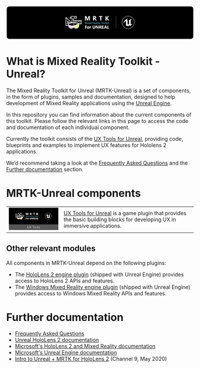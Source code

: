 ![Mixed Reality Toolkit](Documentation/Images/MRTK_Unreal_Badge_Rounded.png)
# What is Mixed Reality Toolkit - Unreal?

The Mixed Reality Toolkit for Unreal (MRTK-Unreal) is a set of components, in the form of plugins, samples and documentation, designed to help development of Mixed Reality applications using the [Unreal Engine](https://www.unrealengine.com/).

In this repository you can find information about the current components of this toolkit. Please follow the relevant links in this page to access the code and documentation of each individual component.

Currently the toolkit consists of the [UX Tools for Unreal](https://github.com/microsoft/MixedReality-UXTools-Unreal), providing code, blueprints and examples to implement UX features for Hololens 2 applications.

We’d recommend taking a look at the [Frequently Asked Questions](FAQ.md) and the [Further documentation](#further-documentation) section.

# MRTK-Unreal components

| | |
|:---:|:---|
| [![](Documentation/Images/MRTK_Unreal_UXT_Icon.png)](https://github.com/microsoft/MixedReality-UXTools-Unreal) | [UX Tools for Unreal](https://github.com/microsoft/MixedReality-UXTools-Unreal) is a game plugin that provides the basic building blocks for developing UX in immersive applications. |

## Other relevant modules

All components in MRTK-Unreal depend on the following plugins:
- The [HoloLens 2 engine plugin](https://docs.unrealengine.com/en-US/Platforms/AR/HoloLens2/index.html) (shipped with Unreal Engine) provides access to HoloLens 2 APIs and features.
- The [Windows Mixed Reality engine plugin](https://docs.unrealengine.com/en-US/Platforms/VR/WMR/index.html) (shipped with Unreal Engine) provides access to Windows Mixed Reality APIs and features.


# Further documentation

- [Frequently Asked Questions](FAQ.md)
- [Unreal HoloLens 2 documentation](https://docs.unrealengine.com/en-US/Platforms/AR/HoloLens2/index.html)
- [Microsoft's HoloLens 2 and Mixed Reality documentation](https://docs.microsoft.com/Windows/mixed-reality)
- [Microsoft's Unreal Engine documentation](https://docs.microsoft.com/en-us/Windows/mixed-reality/unreal-development-overview)
- [Intro to Unreal + MRTK for HoloLens 2](https://channel9.msdn.com/Shows/Docs-Mixed-Reality/Intro-to-Unreal--MRTK-for-HoloLens-2) (Channel 9, May 2020)